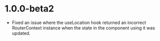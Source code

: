 # 1.0.0-beta2
- Fixed an issue where the useLocation hook returned an incorrect RouterContext instance when the state in the component using it was updated.